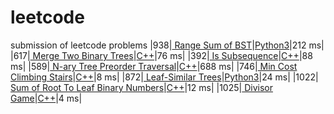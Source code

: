 # leetcode
submission of leetcode problems
|938|[ Range Sum of BST](https://leetcode.com/problems/range-sum-of-bst/)|[Python3](./solutions/938.%20Range%20Sum%20of%20BST.py)|212 ms|
|617|[ Merge Two Binary Trees](https://leetcode.com/problems/merge-two-binary-trees/)|[C++](./solutions/617.%20Merge%20Two%20Binary%20TreesC%2B%2B)|76 ms|
|392|[ Is Subsequence](https://leetcode.com/problems/is-subsequence/)|[C++](./solutions/392.%20Is%20SubsequenceC%2B%2B)|88 ms|
|589|[ N-ary Tree Preorder Traversal](https://leetcode.com/problems/n-ary-tree-preorder-traversal/)|[C++](./solutions/589.%20N-ary%20Tree%20Preorder%20TraversalC%2B%2B)|688 ms|
|746|[ Min Cost Climbing Stairs](https://leetcode.com/problems/min-cost-climbing-stairs/)|[C++](./solutions/746.%20Min%20Cost%20Climbing%20StairsC%2B%2B)|8 ms|
|872|[ Leaf-Similar Trees](https://leetcode.com/problems/leaf-similar-trees/)|[Python3](./solutions/872.%20Leaf-Similar%20Trees.py)|24 ms|
|1022|[ Sum of Root To Leaf Binary Numbers](https://leetcode.com/problems/sum-of-root-to-leaf-binary-numbers/)|[C++](./solutions/1022.%20Sum%20of%20Root%20To%20Leaf%20Binary%20NumbersC%2B%2B)|12 ms|
|1025|[ Divisor Game](https://leetcode.com/problems/divisor-game/)|[C++](./solutions/1025.%20Divisor%20GameC%2B%2B)|4 ms|
